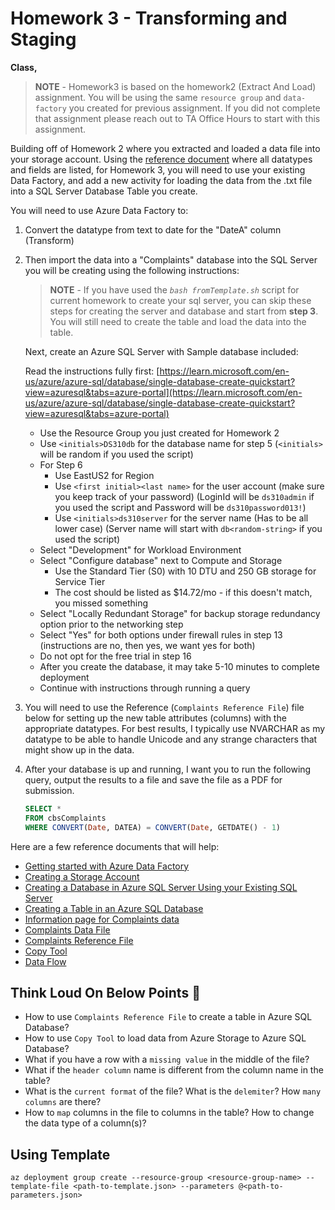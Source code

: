 # Homework 3 - Transforming and Staging

**Class,**

> **NOTE** - Homework3 is based on the homework2 (Extract And Load) assignment. You will be using the same `resource group` and `data-factory` you created for previous assignment. If you did not complete that assignment please reach out to TA Office Hours to start with this assignment.

Building off of Homework 2 where you extracted and loaded a data file into your storage account. Using the [reference document](https://static.nhtsa.gov/odi/ffdd/cmpl/Import_Instructions_Excel_All.pdf) where all datatypes and fields are listed, for Homework 3, you will need to use your existing Data Factory, and add a new activity for loading the data from the .txt file into a SQL Server Database Table you create.

You will need to use Azure Data Factory to:

1. Convert the datatype from text to date for the "DateA" column (Transform)
2. Then import the data into a "<initials>Complaints" database into the SQL Server you will be creating using the following instructions:
    > **NOTE** - If you have used the _`bash fromTemplate.sh`_ script for current homework to create your sql server, you can skip these steps for creating the server and database and start from **step 3**. You will still need to create the table and load the data into the table.

    Next, create an Azure SQL Server with Sample database included:

    Read the instructions fully first: [https://learn.microsoft.com/en-us/azure/azure-sql/database/single-database-create-quickstart?view=azuresql&tabs=azure-portal](https://learn.microsoft.com/en-us/azure/azure-sql/database/single-database-create-quickstart?view=azuresql&tabs=azure-portal) 
    
    - Use the Resource Group you just created for Homework 2
    - Use `<initials>DS310db` for the database name for step 5 (`<initials>` will be random if you used the script)
    - For Step 6
      - Use EastUS2 for Region
      - Use `<first initial><last name>` for the user account (make sure you keep track of your password) (LoginId will be `ds310admin` if you used the script and Password will be `ds310password013!`)
      - Use `<initials>ds310server` for the server name (Has to be all lower case) (Server name will start with `db<random-string>` if you used the script)
    - Select "Development" for Workload Environment
    - Select "Configure database" next to Compute and Storage
      - Use the Standard Tier (S0) with 10 DTU and 250 GB storage for Service Tier
      - The cost should be listed as $14.72/mo - if this doesn't match, you missed something
    - Select "Locally Redundant Storage" for backup storage redundancy option prior to the networking step
    - Select "Yes" for both options under firewall rules in step 13 (instructions are no, then yes, we want yes for both)
    - Do not opt for the free trial in step 16
    - After you create the database, it may take 5-10 minutes to complete deployment
    - Continue with instructions through running a query

3. You will need to use the Reference (`Complaints Reference File`) file below for setting up the new table attributes (columns) with the appropriate datatypes. For best results, I typically use NVARCHAR as my datatype to be able to handle Unicode and any strange characters that might show up in the data.

4. After your database is up and running, I want you to run the following query, output the results to a file and save the file as a PDF for submission.

    ```sql
    SELECT *
    FROM cbsComplaints
    WHERE CONVERT(Date, DATEA) = CONVERT(Date, GETDATE() - 1)
    ```

Here are a few reference documents that will help:

- [Getting started with Azure Data Factory](https://learn.microsoft.com/en-us/azure/data-factory/quickstart-create-data-factory)
- [Creating a Storage Account](https://learn.microsoft.com/en-us/azure/storage/common/storage-account-create?tabs=azure-portal)
- [Creating a Database in Azure SQL Server Using your Existing SQL Server](https://learn.microsoft.com/en-us/azure/azure-sql/database/single-database-create-quickstart?view=azuresql&tabs=azure-portal)
- [Creating a Table in an Azure SQL Database](https://www.edureka.co/community/62364/how-to-create-table-in-azure-sql-database)
- [Information page for Complaints data](https://www.nhtsa.gov/nhtsa-datasets-and-apis#complaints)
- [Complaints Data File](https://static.nhtsa.gov/odi/ffdd/cmpl/FLAT_CMPL.zip)
- [Complaints Reference File](https://static.nhtsa.gov/odi/ffdd/cmpl/Import_Instructions_Excel_All.pdf)
- [Copy Tool](https://docs.microsoft.com/en-us/azure/data-factory/copy-activity-overview)
- [Data Flow](https://docs.microsoft.com/en-us/azure/data-factory/concepts-data-flow-overview)

## Think Loud On Below Points 🤔
- How to use `Complaints Reference File` to create a table in Azure SQL Database?
- How to use `Copy Tool` to load data from Azure Storage to Azure SQL Database?
- What if you have a row with a `missing value` in the middle of the file?
- What if the `header column` name is different from the column name in the table?
- What is the `current format` of the file? What is the `delemiter`? How `many columns` are there?
- How to `map` columns in the file to columns in the table? How to change the data type of a column(s)?

## Using Template

```azurecli-interactive
az deployment group create --resource-group <resource-group-name> --template-file <path-to-template.json> --parameters @<path-to-parameters.json>
```